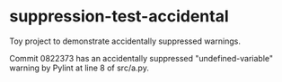# suppression-test-accidental

Toy project to demonstrate accidentally suppressed warnings.

Commit 0822373 has an accidentally suppressed "undefined-variable" warning by Pylint at line 8 of src/a.py.
